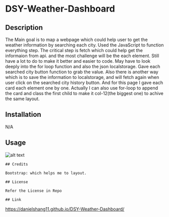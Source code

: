 # DSY-Weather-Dashboard

## Description

 The Main goal is to map a webpage which could help user to get the weather information by searching each city.
 Used the JavaScript to function everything step. The critical step is fetch which could help get the informaion from api.
 and the most challenge will be the each element. Still have a lot to do to make it better and easier to code. May have to look deeply into the for loop function and also the json localstorage. Gave each searched city button function to grab the value. Also there is another way which is to save the information to localstorage, and will fetch again when user click on the searched city history button.
 And for this page I gave each card each element one by one. Actually I can also use for-loop to append the card and class the first child to make it col-12(the biggest one) to achive the same layout.



## Installation

N/A

## Usage


![alt text](./assets/DSY%20Weather%20Dashboard.gif)

    ## Credits

    Bootstrap: which helps me to layout.

    ## License

    Refer the License in Repo

    ## Link

  https://danielshang11.github.io/DSY-Weather-Dashboard/